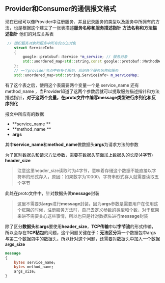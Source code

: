 ## Provider和Consumer的通信报文格式

现在已经可以像Provider中注册服务，并且记录服务的类型以及服务中所拥有的方法，也是根据这个建立了一张表描述**服务名称和服务描述指针** **方法名称和方法描述指针** 他们的对应关系表

```c++
 // 组织服务对象和服务中所有的方法对象
    struct ServiceInfo
    {
        google::protobuf::Service *m_service; // 服务对象
        std::unordered_map<std::string,const google::protobuf::MethodDescriptor*> m_methodMap;
    };
    // 一个provider节点中有多个服务，组织各个服务名称和服务
    std::unordered_map<std::string,ServiceInfo> m_serviceMap;
```

有了这个表之后，使用这个表需要两个变量一个是 service_name 还有 method_name ，当Provider知道了这两个参数后就可以提取服务描述指针和方法描述指针，**对于这两个变量，在proto文件中编写message类型进行序列化和反序列化**

报文中所应有的数据

- **service_name  **
- **method_name  **
- **args**

其中**service_name**和**method_name**做数据头**args**为请求方法的参数

为了区别数据头和请求方法参数，需要在数据头前面加上数据头的长度(4字节) **header_size**

> 注意这里header_size读取时为4字节，意味着存储这个数据不能直接以字符串的形式存入，原因：如果数字为10000，字符串形式存入就需要读取五个字节

此处在proto文件中，针对数据头做**message**封装

> 这里不需要对**args**进行**message**封装，因为**args**参数是需要用户在使用这个框架的时候，注册服务方法时，自己去定义参数的类型和个数，对于框架来讲不需要关心这些事情，所以也只是针对数据头进行**message**封装

除了区分**数据头**和**args**要使用**header_size**，**TCP传输**中以**字节流**的形式传输，所以会存在**TCP粘包**的问题，这个问题关键在于：**无法区分**第一个数据包中args与第二个数据包中的数据头，所以针对这个问题，还需要对数据头中加入一个数据**args_size**

```protobuf
message
{
	bytes service_name;
	bytes method_name;
	args_size;
}
```

